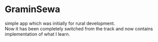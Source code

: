 # GraminSewa
simple app which was initially for rural development.  
Now it has been completely switched from the track and now contains implementation of what I learn. 
